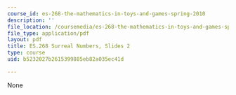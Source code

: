 ```yaml
---
course_id: es-268-the-mathematics-in-toys-and-games-spring-2010
description: ''
file_location: /coursemedia/es-268-the-mathematics-in-toys-and-games-spring-2010/b5232027b2615399885eb82a035ec41d_MITES_268S10_ses2_slides.pdf
file_type: application/pdf
layout: pdf
title: ES.268 Surreal Numbers, Slides 2
type: course
uid: b5232027b2615399885eb82a035ec41d

---
```

None